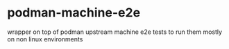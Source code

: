 # podman-machine-e2e
wrapper on top of podman upstream machine e2e tests to run them mostly on non linux environments
